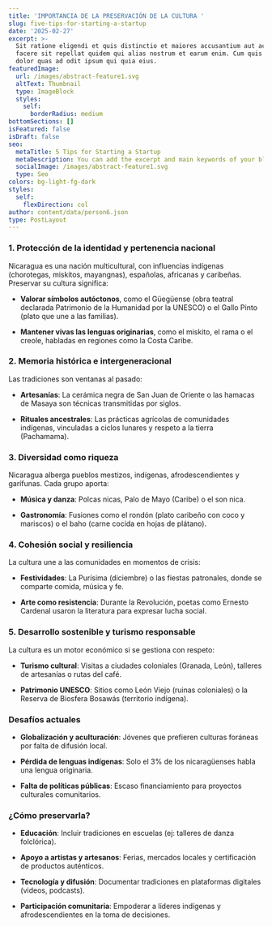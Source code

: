 ```yaml
---
title: 'IMPORTANCIA DE LA PRESERVACIÓN DE LA CULTURA '
slug: five-tips-for-starting-a-startup
date: '2025-02-27'
excerpt: >-
  Sit ratione eligendi et quis distinctio et maiores accusantium aut accusamus
  facere sit repellat quidem qui alias nostrum et earum enim. Cum quis sint eos
  dolor quas ad odit ipsum qui quia eius.
featuredImage:
  url: /images/abstract-feature1.svg
  altText: Thumbnail
  type: ImageBlock
  styles:
    self:
      borderRadius: medium
bottomSections: []
isFeatured: false
isDraft: false
seo:
  metaTitle: 5 Tips for Starting a Startup
  metaDescription: You can add the excerpt and main keywords of your blog post here.
  socialImage: /images/abstract-feature1.svg
  type: Seo
colors: bg-light-fg-dark
styles:
  self:
    flexDirection: col
author: content/data/person6.json
type: PostLayout
---
```

### **1. Protección de la identidad y pertenencia nacional**

Nicaragua es una nación multicultural, con influencias indígenas (chorotegas, miskitos, mayangnas), españolas, africanas y caribeñas. Preservar su cultura significa:

*   **Valorar símbolos autóctonos**, como el Güegüense (obra teatral declarada Patrimonio de la Humanidad por la UNESCO) o el Gallo Pinto (plato que une a las familias).

*   **Mantener vivas las lenguas originarias**, como el miskito, el rama o el creole, habladas en regiones como la Costa Caribe.



### **2. Memoria histórica e intergeneracional**

Las tradiciones son ventanas al pasado:

*   **Artesanías**: La cerámica negra de San Juan de Oriente o las hamacas de Masaya son técnicas transmitidas por siglos.

*   **Rituales ancestrales**: Las prácticas agrícolas de comunidades indígenas, vinculadas a ciclos lunares y respeto a la tierra (Pachamama).



### **3. Diversidad como riqueza**

Nicaragua alberga pueblos mestizos, indígenas, afrodescendientes y garífunas. Cada grupo aporta:

*   **Música y danza**: Polcas nicas, Palo de Mayo (Caribe) o el son nica.

*   **Gastronomía**: Fusiones como el rondón (plato caribeño con coco y mariscos) o el baho (carne cocida en hojas de plátano).



### **4. Cohesión social y resiliencia**

La cultura une a las comunidades en momentos de crisis:

*   **Festividades**: La Purísima (diciembre) o las fiestas patronales, donde se comparte comida, música y fe.

*   **Arte como resistencia**: Durante la Revolución, poetas como Ernesto Cardenal usaron la literatura para expresar lucha social.



### **5. Desarrollo sostenible y turismo responsable**

La cultura es un motor económico si se gestiona con respeto:

*   **Turismo cultural**: Visitas a ciudades coloniales (Granada, León), talleres de artesanías o rutas del café.

*   **Patrimonio UNESCO**: Sitios como León Viejo (ruinas coloniales) o la Reserva de Biosfera Bosawás (territorio indígena).



### **Desafíos actuales**

*   **Globalización y aculturación**: Jóvenes que prefieren culturas foráneas por falta de difusión local.

*   **Pérdida de lenguas indígenas**: Solo el 3% de los nicaragüenses habla una lengua originaria.

*   **Falta de políticas públicas**: Escaso financiamiento para proyectos culturales comunitarios.



### **¿Cómo preservarla?**

*   **Educación**: Incluir tradiciones en escuelas (ej: talleres de danza folclórica).

*   **Apoyo a artistas y artesanos**: Ferias, mercados locales y certificación de productos auténticos.

*   **Tecnología y difusión**: Documentar tradiciones en plataformas digitales (videos, podcasts).

*   **Participación comunitaria**: Empoderar a líderes indígenas y afrodescendientes en la toma de decisiones.





